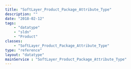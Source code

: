 ```yaml
---
title: "SoftLayer_Product_Package_Attribute_Type"
description: ""
date: "2018-02-12"
tags:
    - "datatype"
    - "sldn"
    - "Product"
classes:
    - "SoftLayer_Product_Package_Attribute_Type"
type: "reference"
layout: "datatype"
mainService : "SoftLayer_Product_Package_Attribute_Type"
---
```

